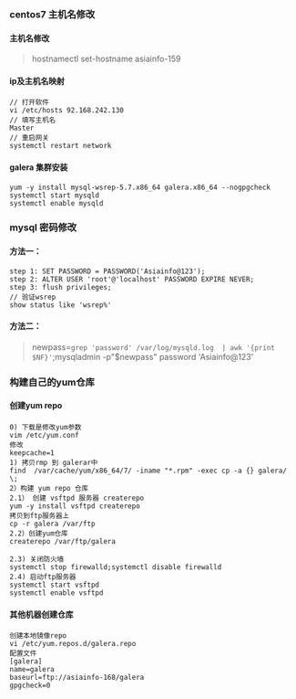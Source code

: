### centos7 主机名修改

#### 主机名修改
> hostnamectl set-hostname  asiainfo-159

####  ip及主机名映射
```
// 打开软件
vi /etc/hosts 92.168.242.130 
// 填写主机名
Master 
// 重启网关
systemctl restart network

```
#### galera 集群安装
```
yum -y install mysql-wsrep-5.7.x86_64 galera.x86_64 --nogpgcheck
systemctl start mysqld
systemctl enable mysqld
```

### mysql 密码修改
#### 方法一：
```
step 1: SET PASSWORD = PASSWORD('Asiainfo@123');
step 2: ALTER USER 'root'@'localhost' PASSWORD EXPIRE NEVER;
step 3: flush privileges;
// 验证wsrep
show status like 'wsrep%'
```
#### 方法二：

> newpass=`grep 'password' /var/log/mysqld.log  | awk '{print $NF}'`;mysqladmin -p"$newpass" password 'Asiainfo@123'

### 构建自己的yum仓库
#### 创建yum repo
```
0) 下载是修改yum参数
vim /etc/yum.conf
修改
keepcache=1
1) 拷贝rmp 到 galerar中
find  /var/cache/yum/x86_64/7/ -iname "*.rpm" -exec cp -a {} galera/ \;
2）构建 yum repo 仓库
2.1） 创建 vsftpd 服务器 createrepo
yum -y install vsftpd createrepo
拷贝到ftp服务器上
cp -r galera /var/ftp
2.2）创建yum仓库
createrepo /var/ftp/galera

2.3) 关闭防火墙
systemctl stop firewalld;systemctl disable firewalld
2.4) 启动ftp服务器
systemctl start vsftpd
systemctl enable vsftpd
```
#### 其他机器创建仓库
```
创建本地镜像repo
vi /etc/yum.repos.d/galera.repo
配置文件
[galera]
name=galera
baseurl=ftp://asiainfo-168/galera
gpgcheck=0

```
### 
